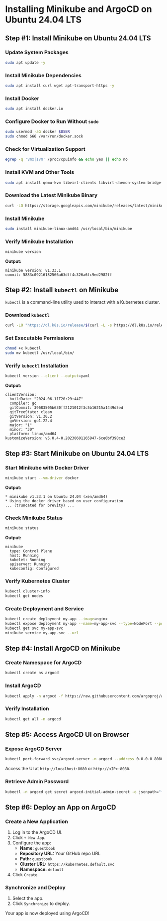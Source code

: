 # Installing Minikube and ArgoCD on Ubuntu 24.04 LTS

## Step #1: Install Minikube on Ubuntu 24.04 LTS

### Update System Packages
```bash
sudo apt update -y
```

### Install Minikube Dependencies
```bash
sudo apt install curl wget apt-transport-https -y
```

### Install Docker
```bash
sudo apt install docker.io
```

### Configure Docker to Run Without `sudo`
```bash
sudo usermod -aG docker $USER
sudo chmod 666 /var/run/docker.sock
```

### Check for Virtualization Support
```bash
egrep -q 'vmx|svm' /proc/cpuinfo && echo yes || echo no
```

### Install KVM and Other Tools
```bash
sudo apt install qemu-kvm libvirt-clients libvirt-daemon-system bridge-utils virtinst libvirt-daemon
```

### Download the Latest Minikube Binary
```bash
curl -LO https://storage.googleapis.com/minikube/releases/latest/minikube-linux-amd64
```

### Install Minikube
```bash
sudo install minikube-linux-amd64 /usr/local/bin/minikube
```

### Verify Minikube Installation
```bash
minikube version
```
**Output:**
```
minikube version: v1.33.1
commit: 5883c09216182566a63dff4c326a6fc9ed2982ff
```

## Step #2: Install `kubectl` on Minikube

`kubectl` is a command-line utility used to interact with a Kubernetes cluster.

### Download `kubectl`
```bash
curl -LO "https://dl.k8s.io/release/$(curl -L -s https://dl.k8s.io/release/stable.txt)/bin/linux/amd64/kubectl"
```

### Set Executable Permissions
```bash
chmod +x kubectl
sudo mv kubectl /usr/local/bin/
```

### Verify `kubectl` Installation
```bash
kubectl version --client --output=yaml
```
**Output:**
```
clientVersion:
  buildDate: "2024-06-11T20:29:44Z"
  compiler: gc
  gitCommit: 39683505b630ff2121012f3c5b16215a1449d5ed
  gitTreeState: clean
  gitVersion: v1.30.2
  goVersion: go1.22.4
  major: "1"
  minor: "30"
  platform: linux/amd64
kustomizeVersion: v5.0.4-0.20230601165947-6ce0bf390ce3
```

## Step #3: Start Minikube on Ubuntu 24.04 LTS

### Start Minikube with Docker Driver
```bash
minikube start --vm-driver docker
```
**Output:**
```
* minikube v1.33.1 on Ubuntu 24.04 (xen/amd64)
* Using the docker driver based on user configuration
... (truncated for brevity) ...
```

### Check Minikube Status
```bash
minikube status
```
**Output:**
```
minikube
  type: Control Plane
  host: Running
  kubelet: Running
  apiserver: Running
  kubeconfig: Configured
```

### Verify Kubernetes Cluster
```bash
kubectl cluster-info
kubectl get nodes
```

### Create Deployment and Service
```bash
kubectl create deployment my-app --image=nginx
kubectl expose deployment my-app --name=my-app-svc --type=NodePort --port=80
kubectl get svc my-app-svc
minikube service my-app-svc --url
```

## Step #4: Install ArgoCD on Minikube

### Create Namespace for ArgoCD
```bash
kubectl create ns argocd
```

### Install ArgoCD
```bash
kubectl apply -n argocd -f https://raw.githubusercontent.com/argoproj/argo-cd/v2.5.8/manifests/install.yaml
```

### Verify Installation
```bash
kubectl get all -n argocd
```

## Step #5: Access ArgoCD UI on Browser

### Expose ArgoCD Server
```bash
kubectl port-forward svc/argocd-server -n argocd --address 0.0.0.0 8080:443
```
Access the UI at `http://localhost:8080` or `http://<IP>:8080`.

### Retrieve Admin Password
```bash
kubectl -n argocd get secret argocd-initial-admin-secret -o jsonpath="{.data.password}" | base64 -d
```

## Step #6: Deploy an App on ArgoCD

### Create a New Application
1. Log in to the ArgoCD UI.
2. Click `+ New App`.
3. Configure the app:
   - **Name:** `guestbook`
   - **Repository URL:** Your GitHub repo URL
   - **Path:** `guestbook`
   - **Cluster URL:** `https://kubernetes.default.svc`
   - **Namespace:** `default`
4. Click `Create`.

### Synchronize and Deploy
1. Select the app.
2. Click `Synchronize` to deploy.

Your app is now deployed using ArgoCD!

